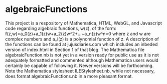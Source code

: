 # algebraicFunctions
This project is a respository of Mathematica, HTML, WebGL, and Javascript code regarding algebraic functions, w(z), of the form:
f(z,w)=a_0(z)+a_1(z)w+a_2(z)w^2+...+a_n(z)w^n=0  where z and w are complex numbers and a_i(z) is a polynomial function of z.
A description of the functions can be found at jujusdiaries.com which includes an inbeded version of index.html in Section 1 of that blog.
The Mathematica file algebraicFunction.nb is not yet in a version ready for public use as it is not adequately formatted and commented although Mathematica users would certainly be capable of following it.  Newer versions will be forthcoming.
Note the Mathematica stylesheet ILEStylesheet.nb, while not necessary, does format algebraicFunctions.nb in a more pleasant format.
